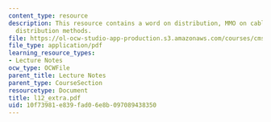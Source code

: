 ```yaml
---
content_type: resource
description: This resource contains a word on distribution, MMO on cable, and changing
  distribution methods.
file: https://ol-ocw-studio-app-production.s3.amazonaws.com/courses/cms-610-media-industries-and-systems-spring-2006/10f73981e839fad06e8b097089438350_l12_extra.pdf
file_type: application/pdf
learning_resource_types:
- Lecture Notes
ocw_type: OCWFile
parent_title: Lecture Notes
parent_type: CourseSection
resourcetype: Document
title: l12_extra.pdf
uid: 10f73981-e839-fad0-6e8b-097089438350
---
```

